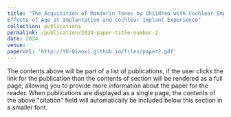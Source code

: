 ```yaml
---
title: "The Acquisition of Mandarin Tones by Children with Cochlear Implants:
Effects of Age at Implantation and Cochlear Implant Experience"
collection: publications
permalink: /publication/2024-paper-title-number-2
date: 2024
venue: 
paperurl: 'http://YU-Qianxi.github.io/files/paper2.pdf'
---
```


The contents above will be part of a list of publications, if the user clicks the link for the publication than the contents of section will be rendered as a full page, allowing you to provide more information about the paper for the reader. When publications are displayed as a single page, the contents of the above "citation" field will automatically be included below this section in a smaller font.
